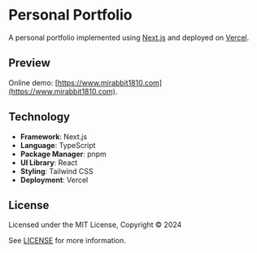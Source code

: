 # Personal Portfolio

A personal portfolio implemented using [Next.js](https://nextjs.org) and deployed on [Vercel](https://vercel.com).

## Preview

Online demo: [https://www.mirabbit1810.com](https://www.mirabbit1810.com).

## Technology

- **Framework**: Next.js
- **Language**: TypeScript
- **Package Manager**: pnpm
- **UI Library**: React
- **Styling**: Tailwind CSS
- **Deployment**: Vercel

## License

Licensed under the MIT License, Copyright © 2024

See [LICENSE](LICENSE) for more information.
